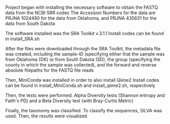 Project began with installing the necessary software to obtain the FASTQ data from the NCBI SRR codes
The Accession Numbers for the data are PRJNA 1024480 for the data from Oklahoma, and PRJNA 435631 for the data from South Dakota

The software installed was the SRA Toolkit v.3.1.1
Install codes can be found in install_SRA.sh

After the files were downloaded through the SRA Toolkit, the metadata file was created, including the sample-ID (specifying either that the sample was from Oklahoma (OK) or from South Dakota (SD), the group (specifying the county in which the sample was collected), and the forward and reverse absolute filepaths for the FASTQ file reads

Then, MiniConda was installed in order to also install Qiime2
Install codes can be found in install_MiniConda.sh and install_qiime2.sh, respectively

Then, the tests were performed. Alpha Diversity tests (Shannon entropy and Faith's PD) and a Beta Diversity test (with Bray-Curtis Metric)

Finally, the taxonomy was classified. To classify the sequences, SILVA was used. Then, the results were visualized
